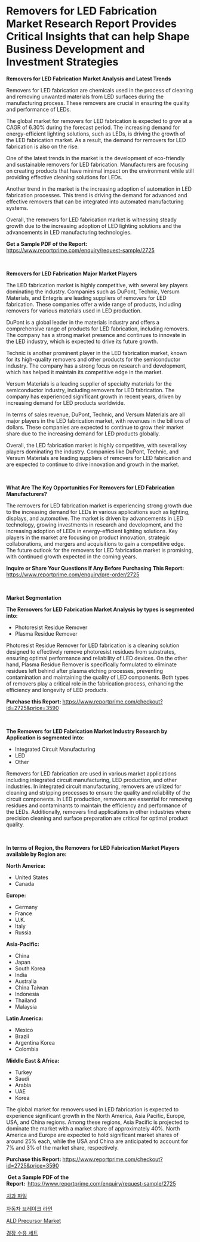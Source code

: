 <p><h1>Removers for LED Fabrication Market Research Report Provides Critical Insights that can help Shape Business Development and Investment Strategies</h1></p><p><strong>Removers for LED Fabrication Market Analysis and Latest Trends</strong></p>
<p><p>Removers for LED fabrication are chemicals used in the process of cleaning and removing unwanted materials from LED surfaces during the manufacturing process. These removers are crucial in ensuring the quality and performance of LEDs.</p><p>The global market for removers for LED fabrication is expected to grow at a CAGR of 6.30% during the forecast period. The increasing demand for energy-efficient lighting solutions, such as LEDs, is driving the growth of the LED fabrication market. As a result, the demand for removers for LED fabrication is also on the rise.</p><p>One of the latest trends in the market is the development of eco-friendly and sustainable removers for LED fabrication. Manufacturers are focusing on creating products that have minimal impact on the environment while still providing effective cleaning solutions for LEDs.</p><p>Another trend in the market is the increasing adoption of automation in LED fabrication processes. This trend is driving the demand for advanced and effective removers that can be integrated into automated manufacturing systems.</p><p>Overall, the removers for LED fabrication market is witnessing steady growth due to the increasing adoption of LED lighting solutions and the advancements in LED manufacturing technologies.</p></p>
<p><strong>Get a Sample PDF of the Report:&nbsp;</strong> <a href="https://www.reportprime.com/enquiry/request-sample/2725">https://www.reportprime.com/enquiry/request-sample/2725</a></p>
<p>&nbsp;</p>
<p><strong>Removers for LED Fabrication Major Market Players</strong></p>
<p><p>The LED fabrication market is highly competitive, with several key players dominating the industry. Companies such as DuPont, Technic, Versum Materials, and Entegris are leading suppliers of removers for LED fabrication. These companies offer a wide range of products, including removers for various materials used in LED production.</p><p>DuPont is a global leader in the materials industry and offers a comprehensive range of products for LED fabrication, including removers. The company has a strong market presence and continues to innovate in the LED industry, which is expected to drive its future growth.</p><p>Technic is another prominent player in the LED fabrication market, known for its high-quality removers and other products for the semiconductor industry. The company has a strong focus on research and development, which has helped it maintain its competitive edge in the market.</p><p>Versum Materials is a leading supplier of specialty materials for the semiconductor industry, including removers for LED fabrication. The company has experienced significant growth in recent years, driven by increasing demand for LED products worldwide.</p><p>In terms of sales revenue, DuPont, Technic, and Versum Materials are all major players in the LED fabrication market, with revenues in the billions of dollars. These companies are expected to continue to grow their market share due to the increasing demand for LED products globally.</p><p>Overall, the LED fabrication market is highly competitive, with several key players dominating the industry. Companies like DuPont, Technic, and Versum Materials are leading suppliers of removers for LED fabrication and are expected to continue to drive innovation and growth in the market.</p></p>
<p>&nbsp;</p>
<p><strong>What Are The Key Opportunities For Removers for LED Fabrication Manufacturers?</strong></p>
<p><p>The removers for LED fabrication market is experiencing strong growth due to the increasing demand for LEDs in various applications such as lighting, displays, and automotive. The market is driven by advancements in LED technology, growing investments in research and development, and the increasing adoption of LEDs in energy-efficient lighting solutions. Key players in the market are focusing on product innovation, strategic collaborations, and mergers and acquisitions to gain a competitive edge. The future outlook for the removers for LED fabrication market is promising, with continued growth expected in the coming years.</p></p>
<p><strong>Inquire or Share Your Questions If Any Before Purchasing This Report:</strong> <a href="https://www.reportprime.com/enquiry/pre-order/2725">https://www.reportprime.com/enquiry/pre-order/2725</a></p>
<p>&nbsp;</p>
<p><strong>Market Segmentation</strong></p>
<p><strong>The Removers for LED Fabrication Market Analysis by types is segmented into:</strong></p>
<p><ul><li>Photoresist Residue Remover</li><li>Plasma Residue Remover</li></ul></p>
<p><p>Photoresist Residue Remover for LED fabrication is a cleaning solution designed to effectively remove photoresist residues from substrates, ensuring optimal performance and reliability of LED devices. On the other hand, Plasma Residue Remover is specifically formulated to eliminate residues left behind after plasma etching processes, preventing contamination and maintaining the quality of LED components. Both types of removers play a critical role in the fabrication process, enhancing the efficiency and longevity of LED products.</p></p>
<p><strong>Purchase this Report:&nbsp;</strong><a href="https://www.reportprime.com/checkout?id=2725&price=3590">https://www.reportprime.com/checkout?id=2725&price=3590</a></p>
<p>&nbsp;</p>
<p><strong>The Removers for LED Fabrication Market Industry Research by Application is segmented into:</strong></p>
<p><ul><li>Integrated Circuit Manufacturing</li><li>LED</li><li>Other</li></ul></p>
<p><p>Removers for LED fabrication are used in various market applications including integrated circuit manufacturing, LED production, and other industries. In integrated circuit manufacturing, removers are utilized for cleaning and stripping processes to ensure the quality and reliability of the circuit components. In LED production, removers are essential for removing residues and contaminants to maintain the efficiency and performance of the LEDs. Additionally, removers find applications in other industries where precision cleaning and surface preparation are critical for optimal product quality.</p></p>
<p>&nbsp;</p>
<p><strong>In terms of Region, the Removers for LED Fabrication Market Players available by Region are:</strong></p>
<p>
    <p> <strong> North America: </strong>
        <ul>
            <li>United States</li>
            <li>Canada</li>
        </ul>
        </p> 
    <p> <strong> Europe: </strong>
        <ul>
            <li>Germany</li>
            <li>France</li>
            <li>U.K.</li>
            <li>Italy</li>
            <li>Russia</li>
        </ul>
        </p> 
    <p> <strong> Asia-Pacific: </strong>
        <ul>
            <li>China</li>
            <li>Japan</li>
            <li>South Korea</li>
            <li>India</li>
            <li>Australia</li>
            <li>China Taiwan</li>
            <li>Indonesia</li>
            <li>Thailand</li>
            <li>Malaysia</li>
        </ul>
        </p> 
    <p> <strong> Latin America: </strong>
        <ul>
            <li>Mexico</li>
            <li>Brazil</li>
            <li>Argentina Korea</li>
            <li>Colombia</li>
        </ul>
        </p> 
    <p> <strong> Middle East & Africa: </strong>
        <ul>
            <li>Turkey</li>
            <li>Saudi</li>
            <li>Arabia</li>
            <li>UAE</li>
            <li>Korea</li>
        </ul>
    </p>
    </p>
<p><p>The global market for removers used in LED fabrication is expected to experience significant growth in the North America, Asia Pacific, Europe, USA, and China regions. Among these regions, Asia Pacific is projected to dominate the market with a market share of approximately 40%. North America and Europe are expected to hold significant market shares of around 25% each, while the USA and China are anticipated to account for 7% and 3% of the market share, respectively.</p></p>
<p><strong>Purchase this Report: </strong><a href="https://www.reportprime.com/checkout?id=2725&price=3590">https://www.reportprime.com/checkout?id=2725&price=3590</a></p>
<p>&nbsp;<strong>Get a Sample PDF of the Report:&nbsp;&nbsp;</strong><a href="https://www.reportprime.com/enquiry/request-sample/2725">https://www.reportprime.com/enquiry/request-sample/2725</a></p>
<p><strong></strong></p>
<p><p><a href="https://github.com/TimmyMann6767/Market-Research-Report-List-1/blob/main/878301011449.md">치과 파일</a></p><p><a href="https://medium.com/@verniemorar2023/%EC%9E%90%EB%8F%99%EC%B0%A8-%EB%B8%8C%EB%A0%88%EC%9D%B4%ED%81%AC-%EB%9D%BC%EC%9D%B8-%EC%8B%9C%EC%9E%A5-%EA%B2%BD%EC%9F%81-%EB%B6%84%EC%84%9D-%EC%8B%9C%EC%9E%A5-%EB%8F%99%ED%96%A5-%EB%B0%8F-2031%EB%85%84%EA%B9%8C%EC%A7%80%EC%9D%98-%EC%98%88%EC%B8%A1-51c8ccebeaa4">자동차 브레이크 라인</a></p><p><a href="https://github.com/Airanohannonzb68e5pb53oc1/Market-Research-Report-List-1/blob/main/ald-precursor-market.md">ALD Precursor Market</a></p><p><a href="https://github.com/JeromeRtyau89966/Market-Research-Report-List-1/blob/main/845878211450.md">경장 수유 세트</a></p></p>